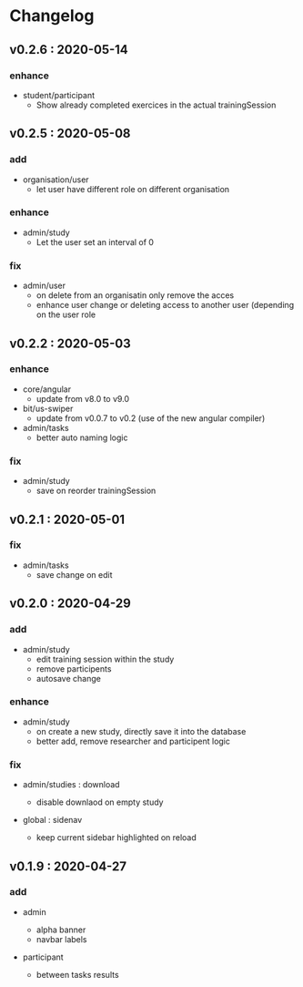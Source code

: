 # Changelog
## v0.2.6 : 2020-05-14
 ### enhance
  - student/participant
    - Show already completed exercices in the actual trainingSession
    
## v0.2.5 : 2020-05-08
 ### add
  - organisation/user
    - let user have different role on different organisation 

 ### enhance
  - admin/study
    - Let the user set an interval of 0

 ### fix
  - admin/user
    - on delete from an organisatin only remove the acces
    - enhance user change or deleting access to another user (depending on the user role

## v0.2.2 : 2020-05-03
### enhance
  - core/angular
    - update from v8.0 to v9.0
  - bit/us-swiper
    - update from v0.0.7 to v0.2 (use of the new angular compiler)
  - admin/tasks
    - better auto naming logic
 
 ### fix
  - admin/study
    - save on reorder trainingSession

## v0.2.1 : 2020-05-01
### fix
  - admin/tasks
    - save change on edit

## v0.2.0 : 2020-04-29

### add
  - admin/study
      - edit training session within the study
      - remove participents
      - autosave change
  
### enhance
  - admin/study
      - on create a new study, directly save it into the database
      - better add, remove researcher and participent logic
### fix
  - admin/studies : download
      - disable downlaod on empty study
      
  - global : sidenav
      - keep current sidebar highlighted on reload 
      
## v0.1.9 : 2020-04-27

### add
  - admin
      - alpha banner
      - navbar labels
  
  - participant
      - between tasks results
